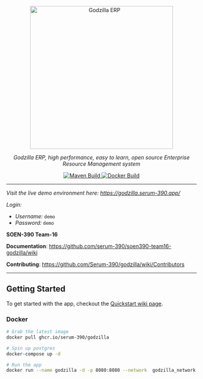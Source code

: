 <!-- Header and logo -->
<p align="center">
  <a href="https://godzilla.serum-390.app/">
    <img src="https://raw.githubusercontent.com/wiki/serum-390/soen390-team16-godzilla/images/main-on-transparent-min.png"
         alt="Godzilla ERP"
         height="378" />
  </a>
</p>

<!-- Tagline: a little explanation about the Godzilla app -->
<p align="center">
    <em>Godzilla ERP, high performance, easy to learn, open source Enterprise Resource Management system</em>
</p>

<!-- CI/CD builds -->
<p align="center">
  <a href="https://github.com/serum-390/soen390-team16-godzilla/actions?query=workflow%3A%22Maven+build%22" target="_blank">
    <img src="https://github.com/serum-390/soen390-team16-godzilla/workflows/Maven%20build/badge.svg" alt="Maven Build">
  </a>
  <a href="https://github.com/serum-390/soen390-team16-godzilla/actions?query=workflow%3ADocker" target="_blank">
    <img src="https://github.com/serum-390/soen390-team16-godzilla/workflows/Docker/badge.svg" alt="Docker Build">
  </a>
</p>

---

*Visit the live demo environment here: <https://godzilla.serum-390.app/>*

*Login:*
- *Username:* `demo`
- *Password:* `demo`


**SOEN-390 Team-16**

**Documentation**: <https://github.com/serum-390/soen390-team16-godzilla/wiki>

**Contributing**: <https://github.com/Serum-390/godzilla/wiki/Contributors>

<!-- **Source Code**: <https://github.com/serum-390/soen390-team16-godzilla> -->

---

## Getting Started

To get started with the app, checkout the [Quickstart wiki page](https://github.com/Serum-390/godzilla/wiki).

### Docker

```bash
# Grab the latest image
docker pull ghcr.io/serum-390/godzilla

# Spin up postgres
docker-compose up -d

# Run the app
docker run --name godzilla -d -p 8080:8080 --network  godzilla_network  -e DB_HOST=postgres ghcr.io/serum-390/godzilla
```
